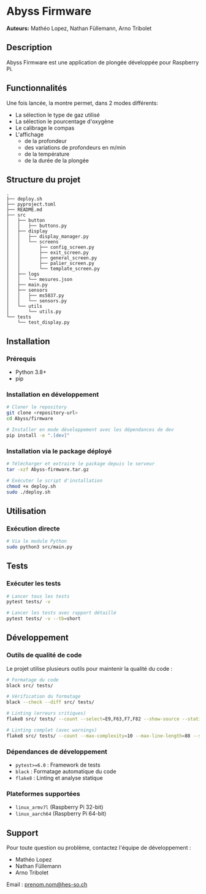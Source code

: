 # Abyss Firmware

**Auteurs:** Mathéo Lopez, Nathan Füllemann, Arno Tribolet

## Description

Abyss Firmware est une application de plongée développée pour Raspberry Pi.

## Functionnalités

Une fois lancée, la montre permet, dans 2 modes différents:  
* La sélection le type de gaz utilisé  
* La sélection le pourcentage d'oxygène  
* Le calibrage le compas  
* L'affichage 
  * de la profondeur
  * des variations de profondeurs en m/min
  * de la température
  * de la durée de la plongée

## Structure du projet

```
.
├── deploy.sh
├── pyproject.toml
├── README.md
├── src
│   ├── button
│   │   ├── buttons.py
│   ├── display
│   │   ├── display_manager.py
│   │   └── screens
│   │       ├── config_screen.py
│   │       ├── exit_screen.py
│   │       ├── general_screen.py
│   │       ├── palier_screen.py
│   │       └── template_screen.py
│   ├── logs
│   │   └── mesures.json
│   ├── main.py
│   ├── sensors
│   │   ├── ms5837.py
│   │   └── sensors.py
│   └── utils
│       └── utils.py
└── tests
    └── test_display.py
```

## Installation

### Prérequis

- Python 3.8+
- pip

### Installation en développement

```bash
# Cloner le repository
git clone <repository-url>
cd Abyss/firmware

# Installer en mode développement avec les dépendances de dev
pip install -e ".[dev]"
```

### Installation via le package déployé

```bash
# Télécharger et extraire le package depuis le serveur
tar -xzf Abyss-firmware.tar.gz

# Exécuter le script d'installation
chmod +x deploy.sh
sudo ./deploy.sh
```

## Utilisation

### Exécution directe

```bash
# Via le module Python
sudo python3 src/main.py
```

## Tests

### Exécuter les tests

```bash
# Lancer tous les tests
pytest tests/ -v

# Lancer les tests avec rapport détaillé
pytest tests/ -v --tb=short
```

## Développement

### Outils de qualité de code

Le projet utilise plusieurs outils pour maintenir la qualité du code :

```bash
# Formatage du code
black src/ tests/

# Vérification du formatage
black --check --diff src/ tests/

# Linting (erreurs critiques)
flake8 src/ tests/ --count --select=E9,F63,F7,F82 --show-source --statistics

# Linting complet (avec warnings)
flake8 src/ tests/ --count --max-complexity=10 --max-line-length=88 --statistics
```

### Dépendances de développement

- `pytest>=6.0` : Framework de tests
- `black` : Formatage automatique du code
- `flake8` : Linting et analyse statique

### Plateformes supportées

- `linux_armv7l` (Raspberry Pi 32-bit)
- `linux_aarch64` (Raspberry Pi 64-bit)

## Support

Pour toute question ou problème, contactez l'équipe de développement :
- Mathéo Lopez
- Nathan Füllemann  
- Arno Tribolet

Email : prenom.nom@hes-so.ch